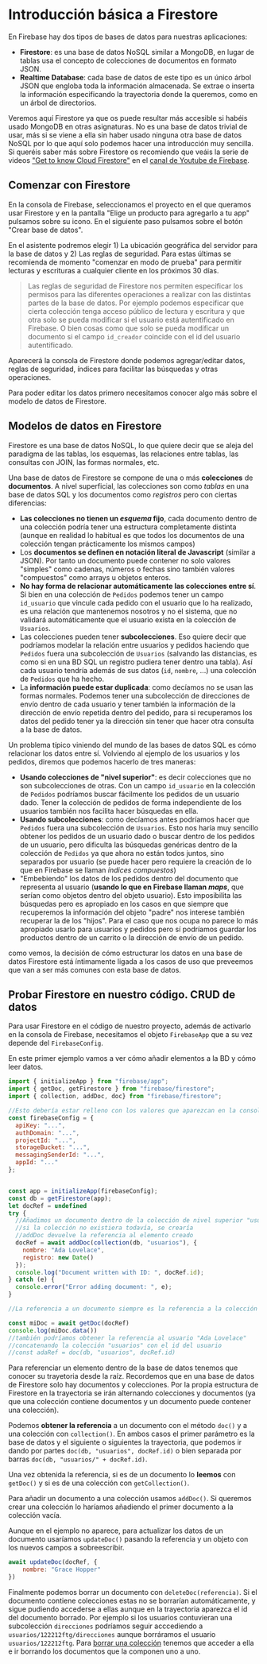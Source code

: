 # Introducción básica a Firestore

En Firebase hay dos tipos de bases de datos para nuestras aplicaciones:

- **Firestore**: es una base de datos NoSQL similar a MongoDB, en lugar de tablas usa el concepto de colecciones de documentos en formato JSON.
- **Realtime Database**: cada base de datos de este tipo es un único árbol JSON que engloba toda la información almacenada. Se extrae o inserta la información especificando la trayectoria donde la queremos, como en un árbol de directorios.

Veremos aquí Firestore ya que os puede resultar más accesible si habéis usado MongoDB en otras asignaturas. No es una base de datos trivial de usar, más si se viene a ella sin haber usado ninguna otra base de datos NoSQL por lo que aquí solo podemos hacer una introducción muy sencilla. Si queréis saber más sobre Firestore os recomiendo que veáis la serie de videos ["Get to know Cloud Firestore"](https://www.youtube.com/playlist?list=PLl-K7zZEsYLluG5MCVEzXAQ7ACZBCuZgZ) en el [canal de Youtube de Firebase](https://www.youtube.com/@Firebase).


## Comenzar con Firestore

En la consola de Firebase, seleccionamos el proyecto en el que queramos usar Firestore y en la pantalla "Elige un producto para agregarlo a tu app" pulsamos sobre su icono. En el siguiente paso pulsamos sobre el botón "Crear base de datos". 

En el asistente podremos elegir 1) La ubicación geográfica del servidor para la base de datos y 2) Las reglas de seguridad. Para estas últimas se recomienda de momento "comenzar en modo de prueba" para permitir lecturas y escrituras a cualquier cliente en los próximos 30 días.

> Las reglas de seguridad de Firestore nos permiten especificar los permisos para las diferentes operaciones a realizar con las distintas partes de la base de datos. Por ejemplo podemos especificar que cierta colección tenga acceso público de lectura y escritura y que otra solo se pueda modificar si el usuario está autentificado en Firebase. O bien cosas como que solo se pueda modificar un documento si el campo `id_creador` coincide con el id del usuario autentificado.

Aparecerá la consola de Firestore donde podemos agregar/editar datos, reglas de seguridad, índices para facilitar las búsquedas y otras operaciones.

Para poder editar los datos primero necesitamos conocer algo más sobre el modelo de datos de Firestore.

## Modelos de datos en Firestore

Firestore es una base de datos NoSQL, lo que quiere decir que se aleja del paradigma de las tablas, los esquemas, las relaciones entre tablas, las consultas con JOIN, las formas normales, etc.

Una base de datos de Firestore se compone de una o más **colecciones** de **documentos**. A nivel superficial, las colecciones son como *tablas* en una base de datos SQL y los documentos como *registros* pero con ciertas diferencias:

- **Las colecciones no tienen un *esquema* fijo**, cada documento dentro de una colección podría tener una estructura completamente distinta (aunque en realidad lo habitual es que todos los documentos de una colección tengan prácticamente los mismos campos)
- Los **documentos se definen en notación literal de Javascript** (similar a JSON). Por tanto un documento puede contener no solo valores "simples" como cadenas, números o fechas sino también valores "compuestos" como arrays u objetos enteros.
- **No hay forma de relacionar automáticamente las colecciones entre sí**. Si bien en una colección de `Pedidos` podemos tener un campo `id_usuario` que vincule cada pedido con el usuario que lo ha realizado, es una relación que mantenemos nosotros y no el sistema, que no validará automáticamente que el usuario exista en la colección de `Usuarios`.
- Las colecciones pueden tener **subcolecciones**. Eso quiere decir que podríamos modelar la relación entre usuarios y pedidos haciendo que `Pedidos` fuera una subcolección de `Usuarios` (salvando las distancias, es como si en una BD SQL un registro pudiera tener dentro una tabla). Así cada usuario tendría además de sus datos (`id`, `nombre`, ...) una colección de `Pedidos` que ha hecho.
- La **información puede estar duplicada**: como decíamos no se usan las formas normales. Podemos tener una subcolección de direcciones de envío dentro de cada usuario y tener también la información de la dirección de envío repetida dentro del pedido, para si recuperamos los datos del pedido tener ya la dirección sin tener que hacer otra consulta a la base de datos.

Un problema típico viniendo del mundo de las bases de datos SQL es cómo relacionar los datos entre sí. Volviendo al ejemplo de los usuarios y los pedidos, diremos que podemos hacerlo de tres maneras:

- **Usando colecciones de "nivel superior"**: es decir colecciones que no son subcolecciones de otras. Con un campo `id_usuario` en la colección de `Pedidos` podríamos buscar fácilmente los pedidos de un usuario dado. Tener la colección de pedidos de forma independiente de los usuarios también nos facilita hacer búsquedas en ella.
- **Usando subcolecciones**: como decíamos antes podríamos hacer que `Pedidos` fuera una subcolección de `Usuarios`. Esto nos haría muy sencillo obtener los pedidos de un usuario dado o buscar dentro de los pedidos de un usuario, pero dificulta las búsquedas genéricas dentro de la colección de `Pedidos` ya que ahora no están todos juntos, sino separados por usuario (se puede hacer pero requiere la creación de lo que en Firebase se llaman *índices compuestos*)
- "Embebiendo" los datos de los pedidos dentro del documento que representa al usuario (**usando lo que en Firebase llaman *maps***, que serían como objetos dentro del objeto usuario). Esto imposibilita las búsquedas pero es apropiado en los casos en que siempre que recuperemos la información del objeto "padre" nos interese también recuperar la de los "hijos". Para el caso que nos ocupa no parece lo más apropiado usarlo para usuarios y pedidos pero sí podríamos guardar los productos dentro de un carrito o la dirección de envío de un pedido.

como vemos, la decisión de cómo estructurar los datos en una base de datos Firestore está íntimamente ligada a los casos de uso que preveemos que van a ser más comunes con esta base de datos.

## Probar Firestore en nuestro código. CRUD de datos

Para usar Firestore en el código de nuestro proyecto, además de activarlo en la consola de Firebase, necesitamos el objeto `FirebaseApp` que a su vez depende del `FirebaseConfig`.

En este primer ejemplo vamos a ver cómo añadir elementos a la BD y cómo leer datos.

```javascript
import { initializeApp } from "firebase/app";
import { getDoc, getFirestore } from "firebase/firestore";
import { collection, addDoc, doc} from "firebase/firestore"; 

//Esto debería estar relleno con los valores que aparezcan en la consola de Firebase para este proyecto
const firebaseConfig = {
  apiKey: "...",
  authDomain: "...",
  projectId: "...",
  storageBucket: "...",
  messagingSenderId: "...",
  appId: "..."
};


const app = initializeApp(firebaseConfig);
const db = getFirestore(app);
let docRef = undefined
try {
  //Añadimos un documento dentro de la colección de nivel superior "usuarios"
  //si la colección no existiera todavía, se crearía
  //addDoc devuelve la referencia al elemento creado
  docRef = await addDoc(collection(db, "usuarios"), {
    nombre: "Ada Lovelace",
    registro: new Date()
  });
  console.log("Document written with ID: ", docRef.id);
} catch (e) {
  console.error("Error adding document: ", e);
}

//La referencia a un documento siempre es la referencia a la colección que lo contiene + su id

const miDoc = await getDoc(docRef)
console.log(miDoc.data())
//también podríamos obtener la referencia al usuario "Ada Lovelace"
//concatenando la colección "usuarios" con el id del usuario
//const adaRef = doc(db, "usuarios", docRef.id)
```

Para referenciar un elemento dentro de la base de datos tenemos que conocer su trayetoria desde la raíz. Recordemos que en una base de datos de Firestore solo hay documentos y colecciones.  Por la propia estructura de Firestore en la trayectoria se irán alternando colecciones y documentos (ya que una colección contiene documentos y un documento puede contener una colección).

Podemos **obtener la referencia** a un documento con el método `doc()` y a una colección con `collection()`. En ambos casos el primer parámetro es la base de datos y el siguiente o siguientes la trayectoria, que podemos ir dando por partes `doc(db, "usuarios", docRef.id)` o bien separada por barras `doc(db, "usuarios/" + docRef.id)`.

Una vez obtenida la referencia, si es de un documento lo **leemos** con `getDoc()` y si es de una colección con `getCollection()`.

Para añadir un documento a una colección usamos `addDoc()`. Si queremos crear una colección lo haríamos añadiendo el primer documento a la colección vacía.

Aunque en el ejemplo no aparece, para actualizar los datos de un documento usaríamos `updateDoc()` pasando la referencia y un objeto con los nuevos campos a sobreescribir.

```javascript
await updateDoc(docRef, {
    nombre: "Grace Hopper"
})
```

Finalmente podemos borrar un documento con `deleteDoc(referencia)`. Si el documento contiene colecciones estas no se borrarían automáticamente, y sigue pudiendo accederse a ellas aunque en la trayectoria aparezca el id del documento borrado. Por ejemplo si los usuarios contuvieran una subcolección `direcciones` podríamos  seguir acccediendo a `usuarios/122212ftg/direcciones` aunque borráramos el usuario `usuarios/122212ftg`. Para [borrar una colección](https://firebase.google.com/docs/firestore/manage-data/delete-data#collections) tenemos que acceder a ella e ir borrando los documentos que la componen uno a uno.
